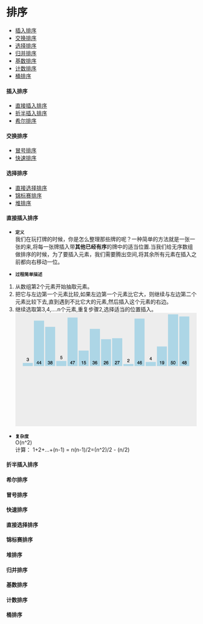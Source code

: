  排序
 =====

- [插入排序](#insertion)</br>
- [交换排序](#swap)</br>
- [选择排序](#selection)</br>
- [归并排序](#merge)</br>
- [基数排序](#radix)</br>
- [计数排序](#count)</br>
- [桶排序](#bucket)</br>


#### <i id="insert"></i>插入排序  
- [直接插入排序](#straight_insertion)</br>
- [折半插入排序](#binary_insert)</br>
- [希尔排序](#shell)</br>


#### <i id="swap"></i>交换排序  
- [冒号排序](#bubble)</br>
- [快速排序](#quick)</br>


#### <i id="selection"></i>选择排序  
- [直接选择排序](#direct_selection)</br>
- [锦标赛排序](#tournament)</br>
- [堆排序](#heap)</br>

#### <i id="straight_insertion"></i>直接插入排序
- **`定义`**  
我们在玩打牌的时候，你是怎么整理那些牌的呢？一种简单的方法就是一张一张的来,将每一张牌插入带**其他已经有序**的牌中的适当位置.当我们给无序数组做排序的时候，为了要插入元素，我们需要腾出空间,将其余所有元素在插入之前都向右移动一位。 </br>

- **`过程简单描述`**
1. 从数组第2个元素开始抽取元素。</br>
2. 把它与左边第一个元素比较,如果左边第一个元素比它大，则继续与左边第二个元素比较下去,直到遇到不比它大的元素,然后插入这个元素的右边。</br>
3. 继续选取第3,4,....n个元素,重复步骤2,选择适当的位置插入。</br>
![straight_insertion](./picture/straight_insertion.gif)

- **`复杂度`**      
O(n^2)  
计算：
1+2+...+(n-1) = n(n-1)/2=(n^2)/2 - (n/2) 



#### <i id="binary_insert"></i>折半插入排序

#### <i id="shell"></i>希尔排序


#### <i id="bubble"></i>冒号排序


#### <i id="quick"></i>快速排序

#### <i id="direct_selection"></i>直接选择排序

#### <i id="tournament"></i>锦标赛排序

#### <i id="heap"></i>堆排序

#### <i id="merge"></i>归并排序

#### <i id="radix"></i>基数排序


#### <i id="count"></i>计数排序

#### <i id="bucket"></i>桶排序
